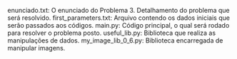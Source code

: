 enunciado.txt: O enunciado do Problema 3. Detalhamento do problema que será resolvido.
first_parameters.txt: Arquivo contendo os dados iniciais que serão passados aos códigos.
main.py: Código principal, o qual será rodado para resolver o problema posto.
useful_lib.py: Biblioteca que realiza as manipulações de dados.
my_image_lib_0_6.py: Biblioteca encarregada de manipular imagens.